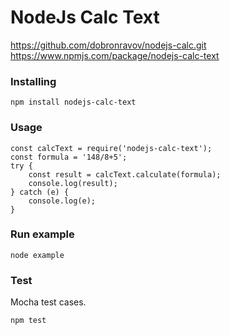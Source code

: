 # NodeJs Calc Text
https://github.com/dobronravov/nodejs-calc.git
https://www.npmjs.com/package/nodejs-calc-text

### Installing
```
npm install nodejs-calc-text
```
### Usage
```
const calcText = require('nodejs-calc-text');
const formula = '148/8+5';
try {
    const result = calcText.calculate(formula);
    console.log(result);
} catch (e) {
    console.log(e);
}
```

### Run example
```
node example
```

### Test
Mocha test cases.
```
npm test
```
